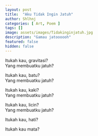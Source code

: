 ```yaml
---
layout: post
title:  "Aku Tidak Ingin Jatuh"
author: Shlhnj
categories: [ Art, Poem ]
tags: []
image: assets/images/Tidakinginjatuh.jpg
description: "Gamau jatoooooh"
featured: false
hidden: false
---
```



Itukah kau, gravitasi?<br>
Yang membuatku jatuh?<br>

Itukah kau, batu?<br>
Yang membuatku jatuh?<br>

Itukah kau, kaki?<br>
Yang membuatku jatuh?<br>

Itukah kau, licin?<br>
Yang membuatku jatuh?<br>

Itukah kau, hati?<br>

Itukah kau mata?<br>
